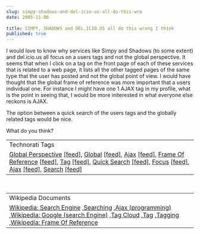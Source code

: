 ```yaml
---
slug: simpy-shadows-and-del-icio-us-all-do-this-wro
date: 2005-11-06
 
title: SIMPY, SHADOWS and DEL.ICIO.US all do this wrong I think
published: true
---
```

I would love to know why services like Simpy and Shadows (to some extent) and del.icio.us all focus on a users tags and not the global perspective.  It seems that when I click on a tag on the front page of each of these services that is related to a web page, it lists all the other tagged pages of the same type that the user has posted and not the global point of view.  I would have thought that the global frame of reference was more important that a users individual one.  For instance I might have one 1 AJAX tag in my profile, what is the point in seeing that, I would be more initerested in what everyone else reckons is AJAX.<p />The option between a quick search of the users tags and the globally related tags would be nice.<p />What do you think?<p /><table class="TechnoratiHead TagHeader">
<tr><td>Technorati Tags</td></tr>
<tr class="Technorati"><td>
<a href="https://paul.kinlan.me/tags/Global%20Perspective" class="Tag" rel="tag">Global Perspective</a> <a href="http://feeds.technorati.com/feed/posts/tag/Global%20Perspective" class="Tag">[feed]</a>, <a href="https://paul.kinlan.me/tags/Global" class="Tag" rel="tag">Global</a> <a href="http://feeds.technorati.com/feed/posts/tag/Global" class="Tag">[feed]</a>, <a href="https://paul.kinlan.me/tags/Ajax" class="Tag" rel="tag">Ajax</a> <a href="http://feeds.technorati.com/feed/posts/tag/Ajax" class="Tag">[feed]</a>, <a href="https://paul.kinlan.me/tags/Frame%20Of%20Reference" class="Tag" rel="tag">Frame Of Reference</a> <a href="http://feeds.technorati.com/feed/posts/tag/Frame%20Of%20Reference" class="Tag">[feed]</a>, <a href="https://paul.kinlan.me/tags/Tag" class="Tag" rel="tag">Tag</a> <a href="http://feeds.technorati.com/feed/posts/tag/Tag" class="Tag">[feed]</a>, <a href="https://paul.kinlan.me/tags/Quick%20Search" class="Tag" rel="tag">Quick Search</a> <a href="http://feeds.technorati.com/feed/posts/tag/Quick%20Search" class="Tag">[feed]</a>, <a href="https://paul.kinlan.me/tags/Focus" class="Tag" rel="tag">Focus</a> <a href="http://feeds.technorati.com/feed/posts/tag/Focus" class="Tag">[feed]</a>, <a href="https://paul.kinlan.me/tags/Ajax" class="Tag" rel="tag">Ajax</a> <a href="http://feeds.technorati.com/feed/posts/tag/Ajax" class="Tag">[feed]</a>, <a href="https://paul.kinlan.me/tags/Search" class="Tag" rel="tag">Search</a> <a href="http://feeds.technorati.com/feed/posts/tag/Search" class="Tag">[feed]</a>
</td></tr>
</table><br /><table class="TechnoratiHead TagHeader">
<tr><td>Wikipedia Documents</td></tr>
<tr class="Technorati"><td>
<a href="http://en.wikipedia.org/wiki/Search_engine">Wikipedia: Search Engine</a> ,<a href="http://en.wikipedia.org/wiki/Search">Searching</a> ,<a href="http://en.wikipedia.org/wiki/Ajax_(programming)">Ajax (programming)</a> ,<a href="http://en.wikipedia.org/wiki/Google_(search_engine)">Wikipedia: Google (search Engine)</a> ,<a href="http://en.wikipedia.org/wiki/Tag_cloud">Tag Cloud</a> ,<a href="http://en.wikipedia.org/wiki/Tag">Tag</a> ,<a href="http://en.wikipedia.org/wiki/Tagging">Tagging</a> ,<a href="http://en.wikipedia.org/wiki/Frame_of_reference">Wikipedia: Frame Of Reference</a>
</td></tr>
</table><div class="blogger-post-footer"><img class="posterous_download_image" src="https://blogger.googleusercontent.com/tracker/8109338-113123695435555947?l=www.kinlan.co.uk%2Findex.html" height="1" alt="" width="1" /></div>

